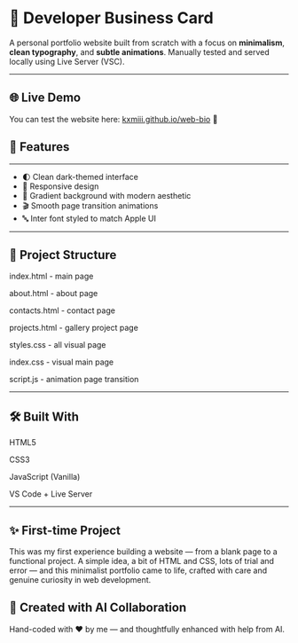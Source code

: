 # 💼 Developer Business Card

A personal portfolio website built from scratch with a focus on **minimalism**, **clean typography**, and **subtle animations**. Manually tested and served locally using Live Server (VSC).

---

## 🌐 Live Demo

You can test the website here: [kxmiii.github.io/web-bio](https://kxmiii.github.io/web-bio/) 🚀

## 🧠 Features

---

- 🌓 Clean dark-themed interface
- 📱 Responsive design
- 🌈 Gradient background with modern aesthetic
- 🎬 Smooth page transition animations
- 🔤 Inter font styled to match Apple UI

---

## 📁 Project Structure

index.html - main page

about.html - about page

contacts.html - contact page

projects.html - gallery project page

styles.css - all visual page

index.css - visual main page

script.js - animation page transition


---

## 🛠️ Built With

HTML5

CSS3

JavaScript (Vanilla)

VS Code + Live Server

---

## ✨ First-time Project

This was my first experience building a website — from a blank page to a functional project. A simple idea, a bit of HTML and CSS, lots of trial and error — and this minimalist portfolio came to life, crafted with care and genuine curiosity in web development.

## 🤖 Created with AI Collaboration

Hand-coded with ❤️ by me — and thoughtfully enhanced with help from AI.




